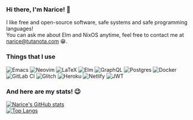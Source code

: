 ### Hi there, I'm Narice! 👋

I like free and open-source software, safe systems and safe programming languages!  
You can ask me about Elm and NixOS anytime, feel free to contact me at narice@tutanota.com 😁.

### Things that I use
![Emacs](https://img.shields.io/badge/Emacs-%237F5AB6.svg?&style=for-the-badge&logo=gnu-emacs&logoColor=white)
![Neovim](https://img.shields.io/badge/NeoVim-%2357A143.svg?&style=for-the-badge&logo=neovim&logoColor=white)
![LaTeX](https://img.shields.io/badge/latex-%23008080.svg?style=for-the-badge&logo=latex&logoColor=white)
![Elm](https://img.shields.io/badge/Elm-60B5CC?style=for-the-badge&logo=elm&logoColor=white)
![GraphQL](https://img.shields.io/badge/-GraphQL-E10098?style=for-the-badge&logo=graphql&logoColor=white)
![Postgres](https://img.shields.io/badge/postgres-%23316192.svg?style=for-the-badge&logo=postgresql&logoColor=white)
![Docker](https://img.shields.io/badge/docker-%230db7ed.svg?style=for-the-badge&logo=docker&logoColor=white)
![GitLab CI](https://img.shields.io/badge/GitLabCI-%23181717.svg?style=for-the-badge&logo=gitlab&logoColor=white)
![Glitch](https://img.shields.io/badge/glitch-%233333FF.svg?style=for-the-badge&logo=glitch&logoColor=white)
![Heroku](https://img.shields.io/badge/heroku-%23430098.svg?style=for-the-badge&logo=heroku&logoColor=white)
![Netlify](https://img.shields.io/badge/netlify-%23000000.svg?style=for-the-badge&logo=netlify&logoColor=#00C7B7)
![JWT](https://img.shields.io/badge/JWT-black?style=for-the-badge&logo=JSON%20web%20tokens)

### And here are my stats! 😉
[![Narice's GitHub stats](https://github-readme-stats.vercel.app/api?username=Narice&theme=shades-of-purple&show_icons=true)](https://github.com/anuraghazra/github-readme-stats)  
[![Top Langs](https://github-readme-stats.vercel.app/api/top-langs/?username=Narice&theme=shades-of-purple&show_icons=true&layout=compact)](https://github.com/anuraghazra/github-readme-stats)
